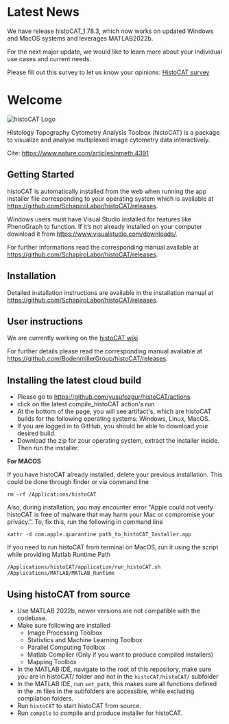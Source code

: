 # Latest News
We have release histoCAT_1.78.3, which now works on updated Windows and MacOS systems and leverages MATLAB2022b.

For the next major update, we would like to learn more about your individual use cases and current needs.

Please fill out this survey to let us know your opinions: [HistoCAT survey](https://tinyurl.com/histoCAT)

# Welcome

![histoCAT Logo ](histoCAT.png)

Histology Topography Cytometry Analysis Toolbox (histoCAT) is a package to visualize and analyse multiplexed image cytometry data interactively.

Cite: <https://www.nature.com/articles/nmeth.4391>

## Getting Started 

histoCAT is automatically installed from the web when running the app installer file corresponding to your operating system which is available at <https://github.com/SchapiroLabor/histoCAT/releases>. 

Windows users must have Visual Studio installed for features like PhenoGraph to function. If it’s not already installed on your computer download it from <https://www.visualstudio.com/downloads/>.

For further informations read the corresponding manual available at <https://github.com/SchapiroLabor/histoCAT/releases>.

## Installation

Detailed installation instructions are available in the installation manual at <https://github.com/SchapiroLabor/histoCAT/releases>.

## User instructions

We are currently working on the [histoCAT wiki](https://github.com/SchapiroLabor/histoCAT/wiki)

For further details please read the corresponding manual available at <https://github.com/BodenmillerGroup/histoCAT/releases>.

## Installing the latest cloud build

- Please go to https://github.com/yusufozgur/histoCAT/actions
- click on the latest compile_histoCAT action's run
- At the bottom of the page, you will see artifact's, which are histoCAT builds for the following operating systems: Windows, Linux, MacOS.
- If you are logged in to GitHub, you should be able to download your desired build.
- Download the zip for zour operating system, extract the installer inside. Then run the installer.

**For MACOS**

If you have histoCAT already installed, delete your previous installation. This could be done through finder or via command line
```
rm -rf /Applications/histoCAT
```

Also, during installation, you may encounter error "Apple could not verify histoCAT is free of malware that may harm your Mac or compromise your privacy.". To, fix this, run the following in command line
```
xattr -d com.apple.quarantine path_to_histoCAT_Installer.app
```

If you need to run histoCAT from terminal on MacOS, run it using the script while providing Matlab Runtime Path
```
/Applications/histoCAT/application/run_histoCAT.sh /Applications/MATLAB/MATLAB_Runtime
```

## Using histoCAT from source

- Use MATLAB 2022b, newer versions are not compatible with the codebase.
- Make sure following are installed
    - Image Processing Toolbox
    - Statistics and Machine Learning Toolbox
    - Parallel Computing Toolbox
    - Matlab Compiler (Only if you want to produce compiled installers)
    - Mapping Toolbox
- In the MATLAB IDE, navigate to the root of this repository, make sure you are in histoCAT/ folder and not in the `histoCAT/histoCAT/` subfolder
- In the MATLAB IDE, run `set_path`, this makes sure all functions defined in the .m files in the subfolders are accessible, while excluding compilation folders.
- Run `histoCAT` to start histoCAT from source.
- Run `compile` to compile and produce installer for histoCAT.
